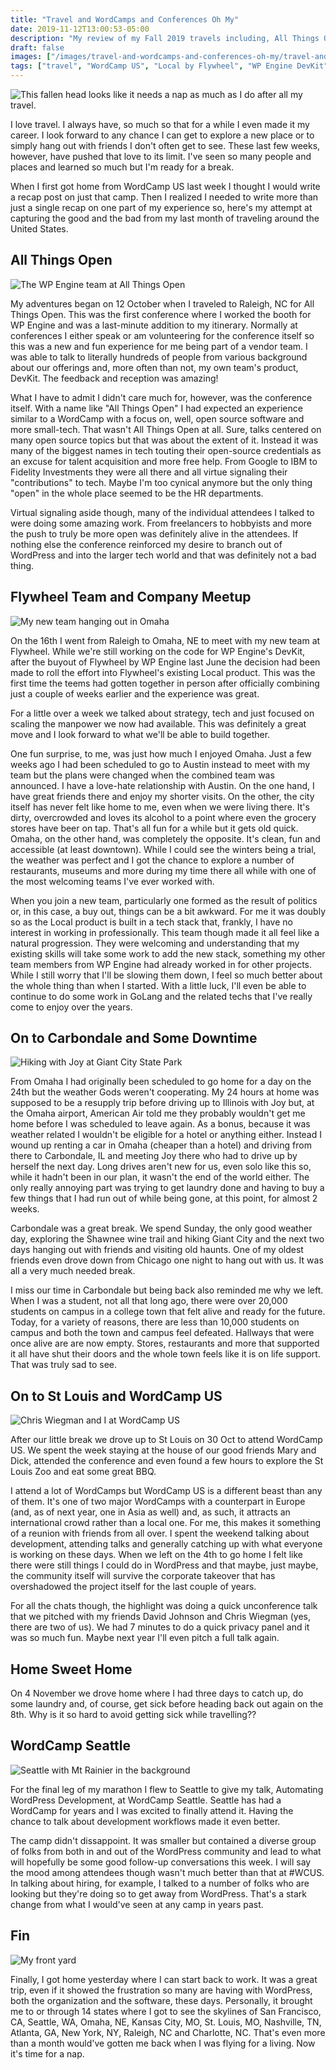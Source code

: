 ```yaml
---
title: "Travel and WordCamps and Conferences Oh My"
date: 2019-11-12T13:00:53-05:00
description: "My review of my Fall 2019 travels including, All Things Open, WordCamp US and WorCamp Seattle."
draft: false
images: ["/images/travel-and-wordcamps-and-conferences-oh-my/travel-and-wordcamps-and-conferences-oh-my.jpg"]
tags: ["travel", "WordCamp US", "Local by Flywheel", "WP Engine DevKit", "WordCamp Seattle", "All Things Open", "Carbondale, IL"]
---
```


![This fallen head looks like it needs a nap as much as I do after all my travel.](/images/travel-and-wordcamps-and-conferences-oh-my/travel-and-wordcamps-and-conferences-oh-my.jpg)

I love travel. I always have, so much so that for a while I even made it my career.  I look forward to any chance I can get to explore a new place or to simply hang out with friends I don't often get to see. These last few weeks, however, have pushed that love to its limit. I've seen so many people and places and learned so much but I'm ready for a break.

When I first got home from WordCamp US last week I thought I would write a recap post on just that camp. Then I realized I needed to write more than just a single recap on one part of my experience so, here's my attempt at capturing the good and the bad from my last month of traveling around the United States.

## All Things Open

![The WP Engine team at All Things Open](/images/travel-and-wordcamps-and-conferences-oh-my/raleigh.jpg)

My adventures began on 12 October when I traveled to Raleigh, NC for All Things Open. This was the first conference where I worked the booth for WP Engine and was a last-minute addition to my itinerary. Normally at conferences I either speak or am volunteering for the conference itself so this was a new and fun experience for me being part of a vendor team. I was able to talk to literally hundreds of people from various background about our offerings and, more often than not, my own team's product, DevKit. The feedback and reception was amazing!

What I have to admit I didn't care much for, however, was the conference itself. With a name like "All Things Open" I had expected an experience similar to a WordCamp with a focus on, well, open source software and more small-tech. That wasn't All Things Open at all. Sure, talks centered on many open source topics but that was about the extent of it. Instead it was many of the biggest names in tech touting their open-source credentials as an excuse for talent acquisition and more free help. From Google to IBM to Fidelity Investments they were all there and all virtue signaling their "contributions" to tech. Maybe I'm too cynical anymore but the only thing "open" in the whole place seemed to be the HR departments.

Virtual signaling aside though, many of the individual attendees I talked to were doing some amazing work. From freelancers to hobbyists and more the push to truly be more open was definitely alive in the attendees. If nothing else the conference reinforced my desire to branch out of WordPress and into the larger tech world and that was definitely not a bad thing.

## Flywheel Team and Company Meetup

![My new team hanging out in Omaha](/images/travel-and-wordcamps-and-conferences-oh-my/omaha.jpg)

On the 16th I went from Raleigh to Omaha, NE to meet with my new team at Flywheel. While we're still working on the code for WP Engine's DevKit, after the buyout of Flywheel by WP Engine last June the decision had been made to roll the effort into Flywheel's existing Local product. This was the first time the teems had gotten together in person after officially combining just a couple of weeks earlier and the experience was great.

For a little over a week we talked about strategy, tech and just focused on scaling the manpower we now had available. This was definitely a great move and I look forward to what we'll be able to build together.

One fun surprise, to me, was just how much I enjoyed Omaha. Just a few weeks ago I had been scheduled to go to Austin instead to meet with my team but the plans were changed when the combined team was announced. I have a love-hate relationship with Austin. On the one hand, I have great friends there and enjoy my shorter visits. On the other, the city itself has never felt like home to me, even when we were living there. It's dirty, overcrowded and loves its alcohol to a point where even the grocery stores have beer on tap. That's all fun for a while but it gets old quick. Omaha, on the other hand, was completely the opposite. It's clean, fun and accessible (at least downtown). While I could see the winters being a trial, the weather was perfect and I got the chance to explore a number of restaurants, museums and more during my time there all while with one of the most welcoming teams I've ever worked with.

When you join a new team, particularly one formed as the result of politics or, in this case, a buy out, things can be a bit awkward. For me it was doubly so as  the Local product is built in a tech stack that, frankly, I have no interest in working in professionally. This team though made it all feel like a natural progression. They were welcoming and understanding that my existing skills will take some work to add the new stack, something my other team members from WP Engine had already worked in for other projects. While I still worry that I'll be slowing them down, I feel so much better about the whole thing than when I started. With a little luck, I'll even be able to continue to do some work in GoLang and the related techs that I've really come to enjoy over the years.

## On to Carbondale and Some Downtime

![Hiking with Joy at Giant City State Park](/images/travel-and-wordcamps-and-conferences-oh-my/carbondale.jpg)

From Omaha I had originally been scheduled to go home for a day on the 24th but the weather Gods weren't cooperating. My 24 hours at home was supposed to be a resupply trip before driving up to Illinois with Joy but, at the Omaha airport, American Air told me they probably wouldn't get me home before I was scheduled to leave again. As a bonus, because it was weather related I wouldn't be eligible for a hotel or anything either. Instead I wound up renting a car in Omaha (cheaper than a hotel) and driving from there to Carbondale, IL and meeting Joy there who had to drive up by herself the next day. Long drives aren't new for us, even solo like this so, while it hadn't been in our plan, it wasn't the end of the world either. The only really annoying part was trying to get laundry done and having to buy a few things that I had run out of while being gone, at this point, for almost 2 weeks.

Carbondale was a great break. We spend Sunday, the only good weather day, exploring the Shawnee wine trail and hiking Giant City and the next two days hanging out with friends and visiting old haunts. One of my oldest friends even drove down from Chicago one night to hang out with us. It was all a very much needed break.

I miss our time in Carbondale but being back also reminded me why we left. When I was a student, not all that long ago, there were over 20,000 students on campus in a college town that felt alive and ready for the future. Today, for a variety of reasons, there are less than 10,000 students on campus and both the town and campus feel defeated. Hallways that were once alive are are now empty. Stores, restaurants and more that supported it all have shut their doors and the whole town feels like it is on life support. That was truly sad to see.

## On to St Louis and WordCamp US

![Chris Wiegman and I at WordCamp US](/images/travel-and-wordcamps-and-conferences-oh-my/st-louis.jpg)

After our little break we drove up to St Louis on 30 Oct to attend WordCamp US. We spent the week staying at the house of our good friends Mary and Dick, attended the conference and even found a few hours to explore the St Louis Zoo and eat some great BBQ.

I attend a lot of WordCamps but WordCamp US is a different beast than any of them. It's one of two major WordCamps with a counterpart in Europe (and, as of next year, one in Asia as well) and, as such, it attracts an international crowd rather than a local one. For me, this makes it something of a reunion with friends from all over. I spent the weekend talking about development, attending talks and generally catching up with what everyone is working on these days. When we left on the 4th to go home I felt like there were still things I could do in WordPress and that maybe, just maybe, the community itself will survive the corporate takeover that has overshadowed the project itself for the last couple of years.

For all the chats though, the highlight was doing a quick unconference talk that we pitched with my friends David Johnson and Chris Wiegman (yes, there are two of us). We had 7 minutes to do a quick privacy panel and it was so much fun. Maybe next year I'll even pitch a full talk again.

## Home Sweet Home

On 4 November we drove home where I had three days to catch up, do some laundry and, of course, get sick before heading back out again on the 8th. Why is it so hard to avoid getting sick while travelling??

## WordCamp Seattle

![Seattle with Mt Rainier in the background](/images/travel-and-wordcamps-and-conferences-oh-my/seattle.jpg)

For the final leg of my marathon I  flew to Seattle to give my talk, Automating WordPress Development, at WordCamp Seattle. Seattle has had a WordCamp for years and I  was excited to finally attend it. Having the chance to talk about development workflows made it even better.

The camp didn't dissappoint. It was smaller but contained a diverse group of folks from both in and out of the WordPress community and lead to what will hopefully be some good follow-up conversations this week. I will say the mood among attendees though wasn't much better than that at #WCUS. In talking about hiring, for example, I talked to a number of folks who are looking but they're doing so to get away from WordPress. That's a stark change from what I would've seen at any camp in years past.

## Fin

![My front yard](/images/travel-and-wordcamps-and-conferences-oh-my/home.jpg)

Finally, I got home yesterday where I can start back to work. It was a great trip, even if it showed the frustration so many are having with WordPress, both the organization and the software, these days. Personally, it brought me to or through 14 states where I got to see the skylines of San Francisco, CA, Seattle, WA, Omaha, NE, Kansas City, MO, St. Louis, MO, Nashville, TN, Atlanta, GA, New York, NY, Raleigh, NC and Charlotte, NC. That's even more than a month would've gotten me back when I was flying for a living. Now it's time for a nap.
